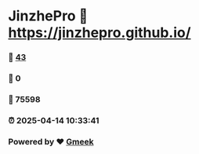 # JinzhePro :link: https://jinzhepro.github.io/ 
### :page_facing_up: [43](https://jinzhepro.github.io//tag.html) 
### :speech_balloon: 0 
### :hibiscus: 75598 
### :alarm_clock: 2025-04-14 10:33:41 
### Powered by :heart: [Gmeek](https://github.com/Meekdai/Gmeek)
